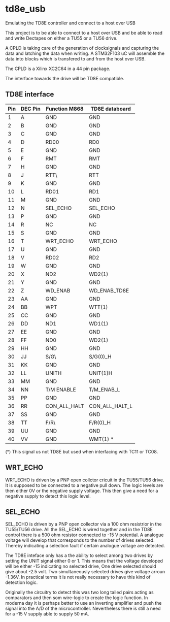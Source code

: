 # td8e_usb
Emulating the TD8E controller and connect to a host over USB

This project is to be able to connect to a host over USB and be able to read and write Dectapes on either a TU55 or a TU56 drive.

A CPLD is taking care of the generation of clocksignals and capturing the data and latching the data when writing. A STM32F103 uC will assemble the data into blocks which is transfered to and from the host over USB.

The CPLD is a Xilinx XC2C64 in a 44 pin package. 

The interface towards the drive will be TD8E compatible. 

## TD8E interface


| Pin |   DEC Pin   |   Function M868 |  TD8E databoard |
|-----|---------|------------|----------------------|
|  1  |    A    |   GND      |    GND               |
|  2  |    B    |   GND      |    GND               |           
|  3  |    C    |   GND      |    GND               |
|  4  |    D    |   RD00     |    RD0            |
|  5  |    E    |   GND      |    GND            |
|  6  |    F    |   RMT      |    RMT             |
|  7  |    H    |   GND      |    GND             |
|  8  |    J    |   RTT\     |    RTT            |
|  9  |    K    |   GND      |    GND              |
|  10  |    L    |   RD01     |    RD1            |
|  11  |    M    |   GND      |    GND            |
|  12  |    N    | SEL_ECHO   |  SEL_ECHO            |
|  13  |    P    |   GND      |    GND            |
|  14  |    R    |    NC      |    NC            |
|  15  |    S    |   GND      |    GND            |
|  16  |    T    | WRT_ECHO   | WRT_ECHO            |
|  17  |    U    |   GND      |    GND            |
|  18  |    V    |  RD02      |  RD2            |
|  19  |    W    |   GND      |   GND            |
|  20  |    X    |   ND2      | WD2(1)            |
|  21  |    Y    |   GND      |  GND            |
|  22  |    Z    |  WD_ENAB   | WD_ENAB_TD8E            |
|  23  |    AA   |   GND      |   GND            |
|  24  |    BB   |   WPT      |   WTT(1)            |
|  25  |    CC   |   GND      |   GND            |
|  26  |    DD   |   ND1      |   WD1(1)            |
|  27  |    EE   |   GND      |   GND            |
|  28  |    FF   |   ND0      |   WD2(1)            |
|  29  |    HH   |   GND      |   GND            |
|  30  |    JJ   |   S/G\     |  S/G(0)\_H            |
|  31  |    KK   |   GND      |   GND            |
|  32  |    LL   | UNITH      |UNIT(1)H            |
|  33  |    MM   |   GND      |  GND             |
|  34  |    NN   | T/M ENABLE | T/M_ENAB_L            |
|  35  |    PP   |   GND      |   GND            |
|  36  |    RR   | CON_ALL_HALT| CON_ALL_HALT_L            |
|  37  |    SS   |   GND      |   GND             |
|  38  |    TT   |   F/R\     |  F/R(0)\_H            |
|  39  |    UU   |   GND      |   GND            |
|  40  |    VV   |   GND      |   WMT(1) *              |


(\*) This signal us not TD8E but used when interfacing with TC11 or TC08.

## WRT_ECHO

WRT_ECHO is driven by a PNP open collctor cricuit in the TU55/TU56 drive. It is supposed to be connected to a negative pull down. The logic levels are then either 0V or the negative supply voltage. This then give a need for a negative supply to detect this logic level.

## SEL_ECHO

SEL_ECHO is driven by a PNP open collector via a 100 ohm resistrior in the TU55/TU56 drive. All the SEL_ECHO is wired together and in the TD8E control there is a 500 ohm resistor connected to -15 V potential. A analogue voltage will develop that corresponds to the number of drives selected. Thereby indicating a selection fault if certain analogue voltage are detected.

The TD8E inteface only has a the ability to select among two drives by setting the UNIT signal either 0 or 1. This means that the voltage developed will be either -15 indicating no selected drive, One drive selected should give about -2.5 volt. Two simultaneously selected drives give voltage arroun -1.36V. In practical terms it is not really necessary to have this kind of detection logic.

Originally the circuitry to detect this was two long tailed pairs acting as comparators and then som wire-logic to create the logic function. In moderna day it is perhaps better to use an inverting amplifier and push the signal into the A/D of the microcontroller. Nevertheless there is still a need for a -15 V supply able to supply 50 mA.
